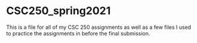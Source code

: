 # CSC250_spring2021

This is a file for all of my CSC 250 assignments as well as a few files I used to practice the assignments in before the final submission.
